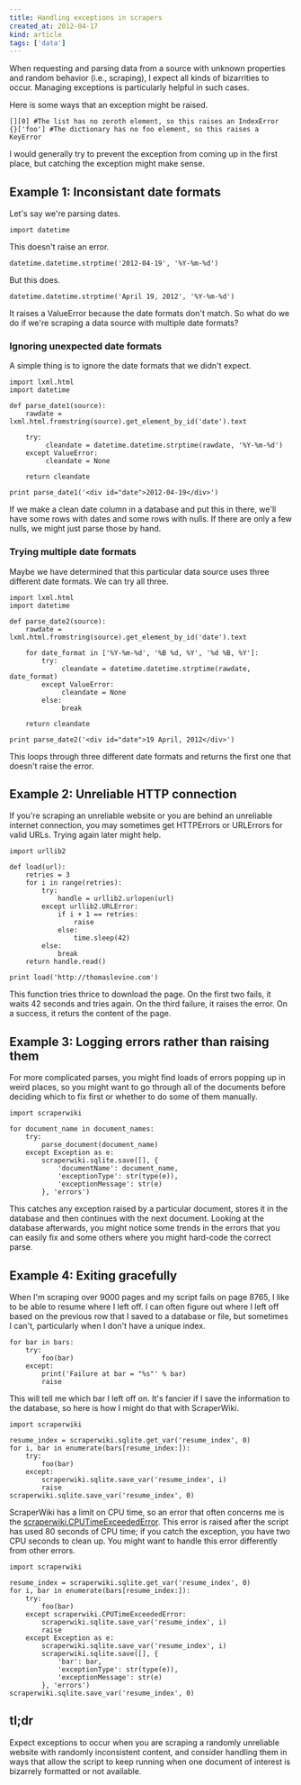 ```yaml
---
title: Handling exceptions in scrapers
created_at: 2012-04-17
kind: article
tags: ['data']
---
```


When requesting and parsing data from a source with unknown properties
and random behavior (i.e., scraping), I expect all kinds of bizarrities to occur.
Managing exceptions is particularly helpful in such cases.

Here is some ways that an exception might be raised.

    [][0] #The list has no zeroth element, so this raises an IndexError
    {}['foo'] #The dictionary has no foo element, so this raises a KeyError

I would generally try to prevent the exception
from coming up in the first place,
but catching the exception might make sense.

Example 1: Inconsistant date formats
------
Let's say we're parsing dates.

    import datetime

This doesn't raise an error.

    datetime.datetime.strptime('2012-04-19', '%Y-%m-%d')

But this does.

    datetime.datetime.strptime('April 19, 2012', '%Y-%m-%d')

It raises a ValueError because the date formats don't match.
So what do we do if we're scraping a data source with multiple date formats?

### Ignoring unexpected date formats
A simple thing is to ignore the date formats that we didn't expect.

    import lxml.html
    import datetime

    def parse_date1(source):
        rawdate = lxml.html.fromstring(source).get_element_by_id('date').text

        try:
             cleandate = datetime.datetime.strptime(rawdate, '%Y-%m-%d')
        except ValueError:
             cleandate = None

        return cleandate

    print parse_date1('<div id="date">2012-04-19</div>')

If we make a clean date column in a database and put this in there,
we'll have some rows with dates and some rows with nulls. If there
are only a few nulls, we might just parse those by hand.

### Trying multiple date formats
Maybe we have determined that this particular data source uses
three different date formats. We can try all three.

    import lxml.html
    import datetime

    def parse_date2(source):
        rawdate = lxml.html.fromstring(source).get_element_by_id('date').text

        for date_format in ['%Y-%m-%d', '%B %d, %Y', '%d %B, %Y']:
            try:
                 cleandate = datetime.datetime.strptime(rawdate, date_format)
            except ValueError:
                 cleandate = None
            else:
                 break

        return cleandate

    print parse_date2('<div id="date">19 April, 2012</div>')

This loops through three different date formats and returns the first
one that doesn't raise the error.

Example 2: Unreliable HTTP connection
-----------
If you're scraping an unreliable website or you are behind
an unreliable internet connection, you may sometimes get
HTTPErrors or URLErrors for valid URLs. Trying again later
might help.

    import urllib2

    def load(url):
        retries = 3
        for i in range(retries):
            try:
                handle = urllib2.urlopen(url)
            except urllib2.URLError:
                if i + 1 == retries:
                    raise
                else:
                    time.sleep(42)
            else:
                break
        return handle.read()

    print load('http://thomaslevine.com')

This function tries thrice to download the page.
On the first two fails, it waits 42 seconds and tries again.
On the third failure, it raises the error.
On a success, it returs the content of the page.

Example 3: Logging errors rather than raising them
-----------
For more complicated parses, you might find loads
of errors popping up in weird places, so you might
want to go through all of the documents before deciding
which to fix first or whether to do some of them manually.

    import scraperwiki

    for document_name in document_names:
        try:
            parse_document(document_name)
        except Exception as e:
            scraperwiki.sqlite.save([], {
                'documentName': document_name,
                'exceptionType': str(type(e)),
                'exceptionMessage': str(e)
            }, 'errors')

This catches any exception raised by a particular document,
stores it in the database and then continues with the next document.
Looking at the database afterwards, you might notice some trends
in the errors that you can easily fix and some others where you
might hard-code the correct parse.

Example 4: Exiting gracefully
-----------

When I'm scraping over 9000 pages and my script fails
on page 8765, I like to be able to resume where I left off.
I can often figure out where I left off based on
the previous row that I saved to a database or file,
but sometimes I can't, particularly when I don't have
a unique index.

    for bar in bars:
        try:
            foo(bar)
        except:
            print('Failure at bar = "%s"' % bar)
            raise

This will tell me which bar I left off on.
It's fancier if I save the information to the database,
so here is how I might do that with ScraperWiki.

    import scraperwiki

    resume_index = scraperwiki.sqlite.get_var('resume_index', 0)
    for i, bar in enumerate(bars[resume_index:]):
        try:
            foo(bar)
        except:
            scraperwiki.sqlite.save_var('resume_index', i)
            raise
    scraperwiki.sqlite.save_var('resume_index', 0)

ScraperWiki has a limit on CPU time, so an error that often concerns me is the
[scraperwiki.CPUTimeExceededError](https://scraperwiki.com/docs/python/python_help_documentation/).
This error is raised after the script has used 80 seconds of CPU time;
if you catch the exception, you have two CPU seconds to clean up.
You might want to handle this error differently from other errors.

    import scraperwiki

    resume_index = scraperwiki.sqlite.get_var('resume_index', 0)
    for i, bar in enumerate(bars[resume_index:]):
        try:
            foo(bar)
        except scraperwiki.CPUTimeExceededError:
            scraperwiki.sqlite.save_var('resume_index', i)
            raise
        except Exception as e:
            scraperwiki.sqlite.save_var('resume_index', i)
            scraperwiki.sqlite.save([], {
                'bar': bar,
                'exceptionType': str(type(e)),
                'exceptionMessage': str(e)
            }, 'errors')
    scraperwiki.sqlite.save_var('resume_index', 0)

tl;dr
-------
Expect exceptions to occur when you are scraping a
randomly unreliable website with randomly inconsistent content,
and consider handling them in ways that allow the script
to keep running when one document of interest is bizarrely
formatted or not available.


